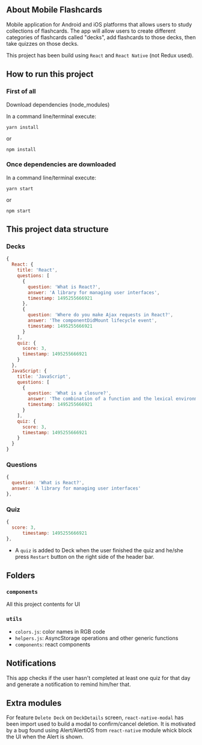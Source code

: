 ## About Mobile Flashcards

Mobile application for Android and iOS platforms that allows users to study collections of flashcards. The app will allow users to create different categories of flashcards called "decks", add flashcards to those decks, then take quizzes on those decks.

This project has been build using `React` and `React Native` (not Redux used).

## How to run this project

### First of all

Download dependencies (node_modules)

In a command line/terminal execute:

```
yarn install
```

or 

```
npm install
```

### Once dependencies are downloaded

In a command line/terminal execute:

```
yarn start
```

or 

```
npm start
```

## This project data structure

### Decks

```javascript
{
  React: {
    title: 'React',
    questions: [
      {
        question: 'What is React?',
        answer: 'A library for managing user interfaces',
        timestamp: 1495255666921
      },
      {
        question: 'Where do you make Ajax requests in React?',
        answer: 'The componentDidMount lifecycle event',
        timestamp: 1495255666921
      }
    ],
    quiz: {
      score: 3,
      timestamp: 1495255666921
    }
  },
  JavaScript: {
    title: 'JavaScript',
    questions: [
      {
        question: 'What is a closure?',
        answer: 'The combination of a function and the lexical environment within which that function was declared.',
        timestamp: 1495255666921
      }
    ],
    quiz: {
      score: 3,
      timestamp: 1495255666921
    }
  }
}
```

### Questions
```javascript
{
  question: 'What is React?',
  answer: 'A library for managing user interfaces'
},
```

### Quiz

```javascript
{
  score: 3,
      timestamp: 1495255666921
},
```

- A `quiz` is added to Deck when the user finished the quiz and he/she press `Restart` button on the right side of the header bar.

## Folders

### `components`

All this project contents for UI

### `utils`

- `colors.js`: color names in RGB code
- `helpers.js`: AsyncStorage operations and other generic functions
- `components`: react components

## Notifications

This app checks if the user hasn't completed at least one quiz for that day and generate a notification to remind him/her that.

## Extra modules

For feature `Delete Deck` on `DeckDetails` screen, `react-native-modal` has been import used to build a modal to confirm/cancel deletion. It is motivated by a bug found using Alert/AlertiOS from `react-native` module whick block the UI when the Alert is shown.